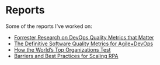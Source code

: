 # Reports
Some of the reports I've worked on:
- [Forrester Research on DevOps Quality Metrics that Matter](https://0ffaaf2d-3e3c-46b4-ade1-36f3614edf6e.filesusr.com/ugd/ae4a12_88cea9554a53450987005f1d1a089b0c.pdf)
- [The Definitive Software Quality Metrics for Agile+DevOps](https://0ffaaf2d-3e3c-46b4-ade1-36f3614edf6e.filesusr.com/ugd/ae4a12_156a35ecd04042ea9dec93ba5f387895.pdf)
- [How the World’s Top Organizations Test](https://drive.google.com/file/d/1BeFtNt7Yb78H2zv9J0GUSjUBjfjm-9XX/view?usp=sharing)
- [Barriers and Best Practices for Scaling RPA](https://0ffaaf2d-3e3c-46b4-ade1-36f3614edf6e.filesusr.com/ugd/ae4a12_ecdaefc835a94e7c9608edfca286e53d.pdf)
